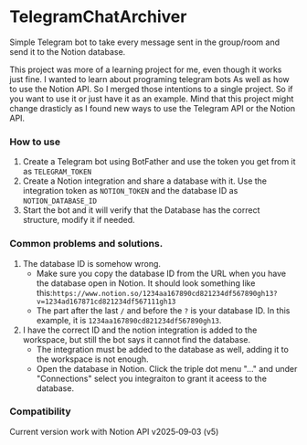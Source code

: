 # TelegramChatArchiver
Simple Telegram bot to take every message sent in the group/room and send it to the Notion database.

This project was more of a learning project for me, even though it works just fine. I wanted to learn about programing telegram bots
As well as how to use the Notion API. So I merged those intentions to a single project. So if you want to use it or just have it as an example.
Mind that this project might change drasticly as I found new ways to use the Telegram API or the Notion API.


### How to use
1. Create a Telegram bot using BotFather and use the token you get from it as `TELEGRAM_TOKEN`
2. Create a Notion integration and share a database with it. Use the integration token as `NOTION_TOKEN` and the database ID as `NOTION_DATABASE_ID`
3. Start the bot and it will verify that the Database has the correct structure, modify it if needed.


### Common problems and solutions.
1. The database ID is somehow wrong.
   - Make sure you copy the database ID from the URL when you have the database open in Notion. It should look something like this:`https://www.notion.so/1234aa167890cd821234df567890gh13?v=1234ad167871cd821234df567111gh13`
   - The part after the last `/` and before the `?` is your database ID. In this example, it is `1234aa167890cd821234df567890gh13`.
2. I have the correct ID and the notion integration is added to the workspace, but still the bot says it cannot find the database.
   - The integration must be added to the database as well, adding it to the workspace is not enough.
   - Open the database in Notion. Click the triple dot menu "..." and under "Connections" select you integraiton to grant it aceess to the database.

### Compatibility
Current version work with Notion API v2025‑09‑03 (v5)
